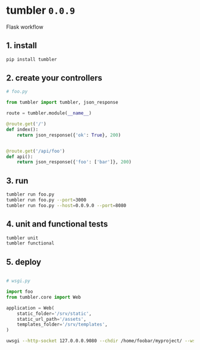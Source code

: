 # tumbler `0.0.9`

Flask workflow


## 1. install

```bash
pip install tumbler
```

## 2. create your controllers

```python
# foo.py

from tumbler import tumbler, json_response

route = tumbler.module(__name__)

@route.get('/')
def index():
    return json_response({'ok': True}, 200)


@route.get('/api/foo')
def api():
    return json_response({'foo': ['bar']}, 200)

```

## 3. run

```bash
tumbler run foo.py
tumbler run foo.py --port=3000
tumbler run foo.py --host=0.0.9.0 --port=8080
```


## 4. unit and functional tests

```bash
tumbler unit
tumbler functional
```

## 5. deploy

```python

# wsgi.py

import foo
from tumbler.core import Web

application = Web(
    static_folder='/srv/static',
    static_url_path='/assets',
    templates_folder='/srv/templates',
)
```

```bash
uwsgi --http-socket 127.0.0.0.9080 --chdir /home/foobar/myproject/ --wsgi-file wsgi.py --master --processes 4 --threads 2 --stats 127.0.0.9:9191
```
